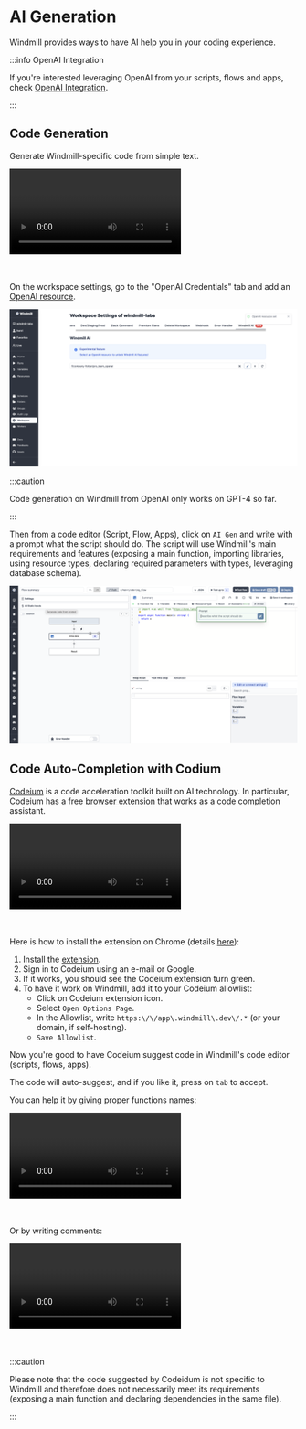 # AI Generation

Windmill provides ways to have AI help you in your coding experience.

:::info OpenAI Integration

If you're interested leveraging OpenAI from your scripts, flows and apps, check [OpenAI Integration](../../integrations/openai.md).

:::

## Code Generation

Generate Windmill-specific code from simple text.

<video
    className="border-2 rounded-xl object-cover w-full h-full dark:border-gray-800"
    controls
    src="/videos/ai_generation.mp4"
/>

<br/>

On the workspace settings, go to the "OpenAI Credentials" tab and add an [OpenAI resource](../../integrations/openai.md).

![OpenAI Resource](../../assets/code_editor/openai_credentials.png "OpenAI Resource")

:::caution

Code generation on Windmill from OpenAI only works on GPT-4 so far.

:::

Then from a code editor (Script, Flow, Apps), click on `AI Gen` and write with a prompt what the script should do. The script will use Windmill's main requirements and features (exposing a main function, importing libraries, using resource types, declaring required parameters with types, leveraging database schema).

![Prompt](../../assets/code_editor/ai_gen.png "Prompt")

## Code Auto-Completion with Codium

[Codeium](https://codeium.com/) is a code acceleration toolkit built on AI technology. In particular, Codeium has a free [browser extension](https://codeium.com/download) that works as a code completion assistant.

<video
    className="border-2 rounded-xl object-cover w-full h-full dark:border-gray-800"
    controls
    src="/videos/codeium_example.mp4"
/>

<br/>

Here is how to install the extension on Chrome (details [here](https://codeium.com/chrome_tutorial)):

1. Install the [extension](https://chrome.google.com/webstore/detail/codeium-ai-code-autocompl/hobjkcpmjhlegmobgonaagepfckjkceh).
2. Sign in to Codeium using an e-mail or Google.
3. If it works, you should see the Codeium extension turn green.
4. To have it work on Windmill, add it to your Codeium allowlist:
   - Click on Codeium extension icon.
   - Select `Open Options Page`.
   - In the Allowlist, write `https:\/\/app\.windmill\.dev\/.*` (or your domain, if self-hosting).
   - `Save Allowlist`.

Now you're good to have Codeium suggest code in Windmill's code editor (scripts, flows, apps).

The code will auto-suggest, and if you like it, press on `tab` to accept.

You can help it by giving proper functions names:

<video
    className="border-2 rounded-xl object-cover w-full h-full dark:border-gray-800"
    controls
    src="/videos/codeium_function.mp4"
/>

<br/>

Or by writing comments:

<video
    className="border-2 rounded-xl object-cover w-full h-full dark:border-gray-800"
    controls
    src="/videos/codeium_comments.mp4"
/>

<br/>

:::caution

Please note that the code suggested by Codeidum is not specific to Windmill and therefore does not necessarily meet its requirements (exposing a main function and declaring dependencies in the same file).

:::
